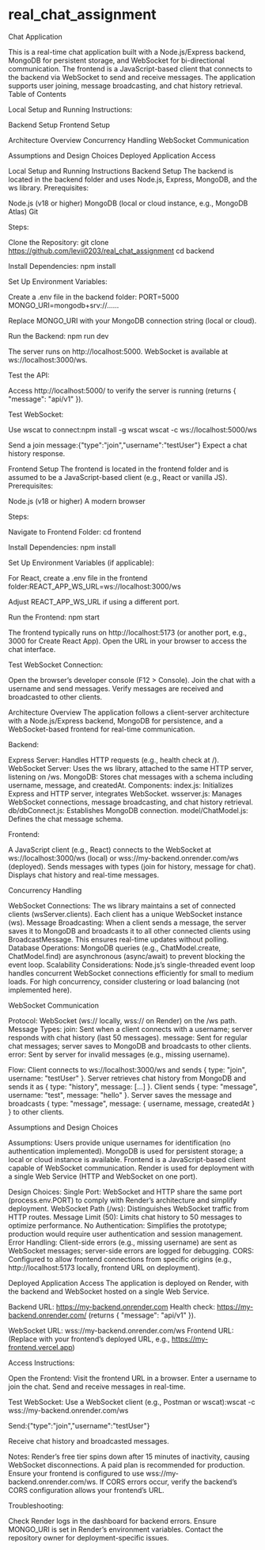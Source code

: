 # real_chat_assignment
Chat Application

This is a real-time chat application built with a Node.js/Express backend, MongoDB for persistent storage, and WebSocket for bi-directional communication. The frontend is a JavaScript-based client that connects to the backend via WebSocket to send and receive messages. The application supports user joining, message broadcasting, and chat history retrieval.
Table of Contents

Local Setup and Running Instructions:

Backend Setup
Frontend Setup

Architecture Overview
Concurrency Handling
WebSocket Communication


Assumptions and Design Choices
Deployed Application Access

Local Setup and Running Instructions
Backend Setup
The backend is located in the backend folder and uses Node.js, Express, MongoDB, and the ws library.
Prerequisites:

Node.js (v18 or higher)
MongoDB (local or cloud instance, e.g., MongoDB Atlas)
Git

Steps:

Clone the Repository:
    git clone https://github.com/levii0203/real_chat_assignment
    cd backend


Install Dependencies:
    npm install


Set Up Environment Variables:

Create a .env file in the backend folder:
    PORT=5000
    MONGO_URI=mongodb+srv://......


Replace MONGO_URI with your MongoDB connection string (local or cloud).


Run the Backend:
    npm run dev 


The server runs on http://localhost:5000.
WebSocket is available at ws://localhost:3000/ws.


Test the API:

Access http://localhost:5000/ to verify the server is running (returns { "message": "api/v1" }).


Test WebSocket:

Use wscat to connect:npm install -g wscat
    wscat -c ws://localhost:5000/ws


Send a join message:{"type":"join","username":"testUser"}
Expect a chat history response.


Frontend Setup
The frontend is located in the frontend folder and is assumed to be a JavaScript-based client (e.g., React or vanilla JS).
Prerequisites:

Node.js (v18 or higher)
A modern browser

Steps:

Navigate to Frontend Folder:
    cd frontend


Install Dependencies:
    npm install


Set Up Environment Variables (if applicable):

For React, create a .env file in the frontend folder:REACT_APP_WS_URL=ws://localhost:3000/ws


Adjust REACT_APP_WS_URL if using a different port.


Run the Frontend:
    npm start


The frontend typically runs on http://localhost:5173 (or another port, e.g., 3000 for Create React App).
Open the URL in your browser to access the chat interface.


Test WebSocket Connection:

Open the browser’s developer console (F12 > Console).
Join the chat with a username and send messages.
Verify messages are received and broadcasted to other clients.



Architecture Overview
The application follows a client-server architecture with a Node.js/Express backend, MongoDB for persistence, and a WebSocket-based frontend for real-time communication.

Backend:

Express Server: Handles HTTP requests (e.g., health check at /).
WebSocket Server: Uses the ws library, attached to the same HTTP server, listening on /ws.
MongoDB: Stores chat messages with a schema including username, message, and createdAt.
Components:
index.js: Initializes Express and HTTP server, integrates WebSocket.
wsserver.js: Manages WebSocket connections, message broadcasting, and chat history retrieval.
db/dbConnect.js: Establishes MongoDB connection.
model/ChatModel.js: Defines the chat message schema.




Frontend:

A JavaScript client (e.g., React) connects to the WebSocket at ws://localhost:3000/ws (local) or wss://my-backend.onrender.com/ws (deployed).
Sends messages with types (join for history, message for chat).
Displays chat history and real-time messages.



Concurrency Handling

WebSocket Connections: The ws library maintains a set of connected clients (wsServer.clients). Each client has a unique WebSocket instance (ws).
Message Broadcasting: When a client sends a message, the server saves it to MongoDB and broadcasts it to all other connected clients using BroadcastMessage. This ensures real-time updates without polling.
Database Operations: MongoDB queries (e.g., ChatModel.create, ChatModel.find) are asynchronous (async/await) to prevent blocking the event loop.
Scalability Considerations:
Node.js’s single-threaded event loop handles concurrent WebSocket connections efficiently for small to medium loads.
For high concurrency, consider clustering or load balancing (not implemented here).



WebSocket Communication

Protocol: WebSocket (ws:// locally, wss:// on Render) on the /ws path.
Message Types:
join: Sent when a client connects with a username; server responds with chat history (last 50 messages).
message: Sent for regular chat messages; server saves to MongoDB and broadcasts to other clients.
error: Sent by server for invalid messages (e.g., missing username).


Flow:
Client connects to ws://localhost:3000/ws and sends { type: "join", username: "testUser" }.
Server retrieves chat history from MongoDB and sends it as { type: "history", message: [...] }.
Client sends { type: "message", username: "test", message: "hello" }.
Server saves the message and broadcasts { type: "message", message: { username, message, createdAt } } to other clients.



Assumptions and Design Choices

Assumptions:
Users provide unique usernames for identification (no authentication implemented).
MongoDB is used for persistent storage; a local or cloud instance is available.
Frontend is a JavaScript-based client capable of WebSocket communication.
Render is used for deployment with a single Web Service (HTTP and WebSocket on one port).


Design Choices:
Single Port: WebSocket and HTTP share the same port (process.env.PORT) to comply with Render’s architecture and simplify deployment.
WebSocket Path (/ws): Distinguishes WebSocket traffic from HTTP routes.
Message Limit (50): Limits chat history to 50 messages to optimize performance.
No Authentication: Simplifies the prototype; production would require user authentication and session management.
Error Handling: Client-side errors (e.g., missing username) are sent as WebSocket messages; server-side errors are logged for debugging.
CORS: Configured to allow frontend connections from specific origins (e.g., http://localhost:5173 locally, frontend URL on deployment).



Deployed Application Access
The application is deployed on Render, with the backend and WebSocket hosted on a single Web Service.

Backend URL: https://my-backend.onrender.com
Health check: https://my-backend.onrender.com/ (returns { "message": "api/v1" }).


WebSocket URL: wss://my-backend.onrender.com/ws
Frontend URL: (Replace with your frontend’s deployed URL, e.g., https://my-frontend.vercel.app)

Access Instructions:

Open the Frontend:
Visit the frontend URL in a browser.
Enter a username to join the chat.
Send and receive messages in real-time.


Test WebSocket:
Use a WebSocket client (e.g., Postman or wscat):wscat -c wss://my-backend.onrender.com/ws


Send:{"type":"join","username":"testUser"}


Receive chat history and broadcasted messages.


Notes:
Render’s free tier spins down after 15 minutes of inactivity, causing WebSocket disconnections. A paid plan is recommended for production.
Ensure your frontend is configured to use wss://my-backend.onrender.com/ws.
If CORS errors occur, verify the backend’s CORS configuration allows your frontend’s URL.



Troubleshooting:

Check Render logs in the dashboard for backend errors.
Ensure MONGO_URI is set in Render’s environment variables.
Contact the repository owner for deployment-specific issues.

